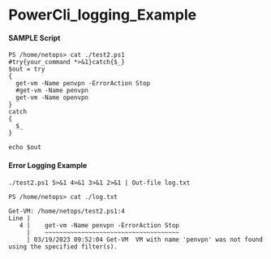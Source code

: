 # PowerCli_logging_Example

#### SAMPLE Script

```
PS /home/netops> cat ./test2.ps1
#try{your_command *>&1}catch{$_}
$out = try
{
  get-vm -Name penvpn -ErrorAction Stop
  #get-vm -Name penvpn
  get-vm -Name openvpn
}
catch
{
  $_
}

echo $out
```

#### Error Logging Example

```
./test2.ps1 5>&1 4>&1 3>&1 2>&1 | Out-file log.txt

```

```
PS /home/netops> cat ./log.txt

Get-VM: /home/netops/test2.ps1:4
Line |
   4 |    get-vm -Name penvpn -ErrorAction Stop
     |    ~~~~~~~~~~~~~~~~~~~~~~~~~~~~~~~~~~~~~
     | 03/19/2023 09:52:04 Get-VM  VM with name 'penvpn' was not found using the specified filter(s).

```
